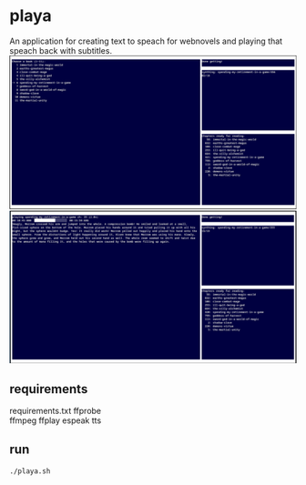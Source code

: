 # playa
An application for creating text to speach for webnovels and playing that speach back with subtitles.
![book menu](demo1.png)
![playing](demo2.png)

## requirements
requirements.txt 
ffprobe  
ffmpeg
ffplay
espeak 
tts 


## run
```
./playa.sh 
```
